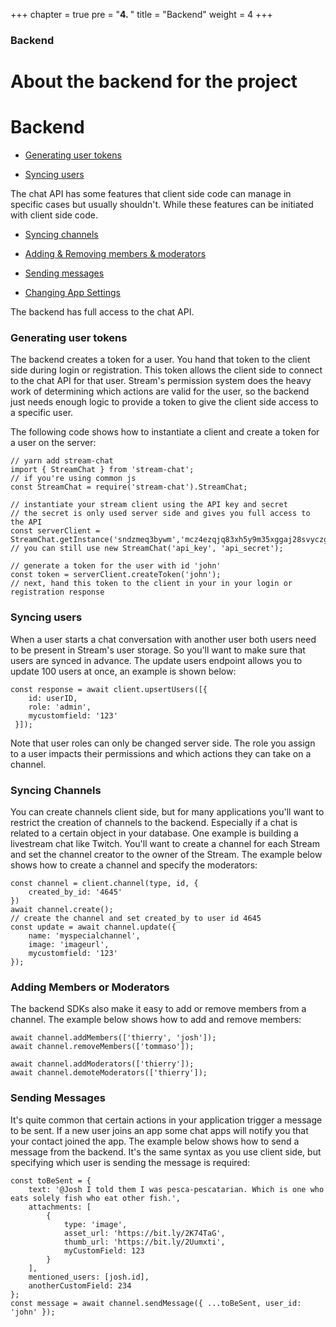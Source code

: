 +++
chapter = true
pre = "<b>4. </b>"
title = "Backend"
weight = 4
+++

### Backend

# About the backend for the project

# Backend

- [<ins>Generating user tokens</ins>](https://getstream.io/chat/docs/node/#generating-user-tokens)
    
- [<ins>Syncing users</ins>](https://getstream.io/chat/docs/node/#syncing-users)
    

The chat API has some features that client side code can manage in specific cases but usually shouldn't. While these features can be initiated with client side code.

- [<ins>Syncing channels</ins>](https://getstream.io/chat/docs/node/#syncing-channels)
    
- [<ins>Adding & Removing members & moderators</ins>](https://getstream.io/chat/docs/node/#adding-members-or-moderators)
    
- [<ins>Sending messages</ins>](https://getstream.io/chat/docs/node/#sending-messages)
    
- [<ins>Changing App Settings</ins>](https://getstream.io/chat/docs/node/app_setting_overview/)
    

The backend has full access to the chat API.


### Generating user tokens

The backend creates a token for a user. You hand that token to the client side during login or registration. This token allows the client side to connect to the chat API for that user. Stream's permission system does the heavy work of determining which actions are valid for the user, so the backend just needs enough logic to provide a token to give the client side access to a specific user.


The following code shows how to instantiate a client and create a token for a user on the server:

```
// yarn add stream-chat
import { StreamChat } from 'stream-chat';
// if you're using common js
const StreamChat = require('stream-chat').StreamChat;
 
// instantiate your stream client using the API key and secret
// the secret is only used server side and gives you full access to the API
const serverClient = StreamChat.getInstance('sndzmeq3bywm','mcz4ezqjq83xh5y9m35xggaj28svyczgrgx4r4ahz9aqjkajmk27s58fp4z7ufby');
// you can still use new StreamChat('api_key', 'api_secret');
 
// generate a token for the user with id 'john'
const token = serverClient.createToken('john');
// next, hand this token to the client in your in your login or registration response

```

### Syncing users
When a user starts a chat conversation with another user both users need to be present in Stream's user storage. So you'll want to make sure that users are synced in advance. The update users endpoint allows you to update 100 users at once, an example is shown below:

```
const response = await client.upsertUsers([{ 
    id: userID, 
    role: 'admin', 
    mycustomfield: '123'
 }]);
 ```

Note that user roles can only be changed server side. The role you assign to a user impacts their permissions and which actions they can take on a channel.
 
### Syncing Channels
You can create channels client side, but for many applications you'll want to restrict the creation of channels to the backend. Especially if a chat is related to a certain object in your database. One example is building a livestream chat like Twitch. You'll want to create a channel for each Stream and set the channel creator to the owner of the Stream. The example below shows how to create a channel and specify the moderators:

```
const channel = client.channel(type, id, {
    created_by_id: '4645' 
})
await channel.create();
// create the channel and set created_by to user id 4645
const update = await channel.update({
    name: 'myspecialchannel',
    image: 'imageurl',
    mycustomfield: '123'
});
 ```

### Adding Members or Moderators
The backend SDKs also make it easy to add or remove members from a channel. The example below shows how to add and remove members:

```
await channel.addMembers(['thierry', 'josh']);
await channel.removeMembers(['tommaso']);
 
await channel.addModerators(['thierry']);
await channel.demoteModerators(['thierry']);
 ```

### Sending Messages
It's quite common that certain actions in your application trigger a message to be sent. If a new user joins an app some chat apps will notify you that your contact joined the app. The example below shows how to send a message from the backend. It's the same syntax as you use client side, but specifying which user is sending the message is required:

```
const toBeSent = {
    text: '@Josh I told them I was pesca-pescatarian. Which is one who eats solely fish who eat other fish.',
    attachments: [
        {
            type: 'image',
            asset_url: 'https://bit.ly/2K74TaG',
            thumb_url: 'https://bit.ly/2Uumxti',
            myCustomField: 123
        }
    ],
    mentioned_users: [josh.id],
    anotherCustomField: 234
};
const message = await channel.sendMessage({ ...toBeSent, user_id: 'john' });
```